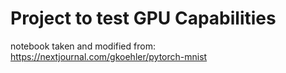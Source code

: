 # Project to test GPU Capabilities

notebook taken and modified from: https://nextjournal.com/gkoehler/pytorch-mnist